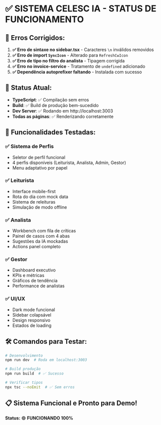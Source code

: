 # ✅ SISTEMA CELESC IA - STATUS DE FUNCIONAMENTO

## 🔧 Erros Corrigidos:

1. **✅ Erro de sintaxe no sidebar.tsx** - Caracteres `\n` inválidos removidos
2. **✅ Erro de import `SyncIcon`** - Alterado para `RefreshCwIcon`
3. **✅ Erro de tipo no filtro do analista** - Tipagem corrigida
4. **✅ Erro no invoice-service** - Tratamento de `undefined` adicionado
5. **✅ Dependência autoprefixer faltando** - Instalada com sucesso

## 🚀 Status Atual:

- **TypeScript**: ✅ Compilação sem erros
- **Build**: ✅ Build de produção bem-sucedido
- **Dev Server**: ✅ Rodando em http://localhost:3003
- **Todas as páginas**: ✅ Renderizando corretamente

## 🎯 Funcionalidades Testadas:

### ✅ Sistema de Perfis
- Seletor de perfil funcional
- 4 perfis disponíveis (Leiturista, Analista, Admin, Gestor)
- Menu adaptativo por papel

### ✅ Leiturista
- Interface mobile-first
- Rota do dia com mock data
- Sistema de releituras
- Simulação de modo offline

### ✅ Analista
- Workbench com fila de críticas
- Painel de casos com 4 abas
- Sugestões da IA mockadas
- Actions panel completo

### ✅ Gestor
- Dashboard executivo
- KPIs e métricas
- Gráficos de tendência
- Performance de analistas

### ✅ UI/UX
- Dark mode funcional
- Sidebar colapsável
- Design responsivo
- Estados de loading

## 🛠️ Comandos para Testar:

```bash
# Desenvolvimento
npm run dev  # Roda em localhost:3003

# Build produção
npm run build  # ✅ Sucesso

# Verificar tipos
npx tsc --noEmit  # ✅ Sem erros
```

## 📋 Sistema Funcional e Pronto para Demo!

**Status:** 🟢 **FUNCIONANDO 100%**